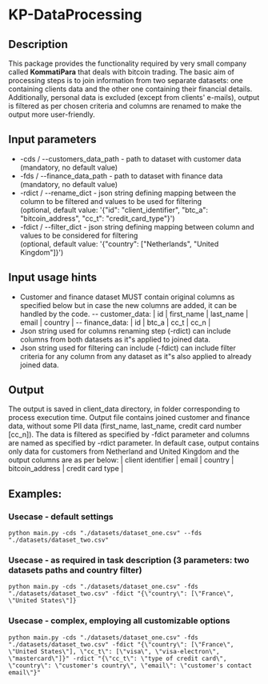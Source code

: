 # KP-DataProcessing

## Description
This package provides the functionality required by very small company called **KommatiPara** that deals with bitcoin trading. The basic aim of processing steps is to join information from two separate datasets: one containing clients data and the other one containing their financial details. Additionally, personal data is excluded  (except from clients\' e-mails), output is filtered as per chosen criteria and columns are renamed to make the output more user-friendly.
## Input parameters
- -cds / --customers_data_path - path to dataset with customer data
(mandatory, no default value)
- -fds / --finance_data_path - path to dataset with finance data
(mandatory, no default value)
- -rdict / --rename_dict - json string defining mapping between the column to be filtered and values to be used for filtering\
(optional, default value: '{\"id\": \"client_identifier\", \"btc_a\": \"bitcoin_address\", \"cc_t\": \"credit_card_type\"}')
- -fdict / --filter_dict - json string defining mapping between column and values to be considered for filtering\
(optional, default value: '{\"country\": [\"Netherlands\", \"United Kingdom\"]}')

## Input usage hints
- Customer and finance dataset MUST contain original columns as specified below but in case the new columns are added, it can be handled by the code.
-- customer_data:
| id | first_name | last_name | email | country |
-- finance_data:
| id | btc_a | cc_t | cc_n |
- Json string used for columns renaming step (-rdict) can include columns from both datasets as it\"s applied to joined data.
- Json string used for filtering can include (-fdict) can include filter criteria for any column from any dataset as it\"s also applied to already joined data.

## Output
The output is saved in client_data directory, in folder corresponding to process execution time. Output file contains joined customer and finance data, without some PII data (first_name, last_name, credit card number [cc_n]). The data is filtered as specified by -fdict parameter and columns are named as specified by -rdict parameter. In default case, output contains only data for customers from Netherland and United Kingdom and the output columns are as per below:
| client identifier | email | country | bitcoin_address | credit card type |


## Examples:
### Usecase - default settings
```
python main.py -cds "./datasets/dataset_one.csv" --fds "./datasets/dataset_two.csv"
```

### Usecase - as required in task description (3 parameters: two datasets paths and country filter)
```
python main.py -cds "./datasets/dataset_one.csv" -fds "./datasets/dataset_two.csv" -fdict "{\"country\": [\"France\", \"United States\"]}
```

### Usecase - complex, employing all customizable options
```
python main.py -cds "./datasets/dataset_one.csv" -fds "./datasets/dataset_two.csv" -fdict "{\"country\": [\"France\", \"United States\"], \"cc_t\": [\"visa\", \"visa-electron\", \"mastercard\"]}" -rdict "{\"cc_t\": \"type of credit card\", \"country\": \"customer's country\", \"email\": \"customer's contact email\"}"
```
